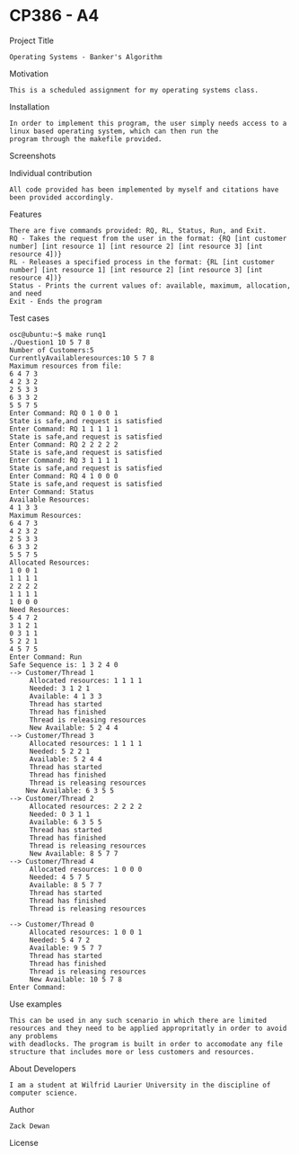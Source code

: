 # CP386 - A4

Project Title

	Operating Systems - Banker's Algorithm
	
Motivation
	
	This is a scheduled assignment for my operating systems class.

Installation

	In order to implement this program, the user simply needs access to a linux based operating system, which can then run the 
	program through the makefile provided.

Screenshots
	
	
Individual contribution
	
	All code provided has been implemented by myself and citations have been provided accordingly.
	
Features

	There are five commands provided: RQ, RL, Status, Run, and Exit.
	RQ - Takes the request from the user in the format: {RQ [int customer number] [int resource 1] [int resource 2] [int resource 3] [int resource 4])}
	RL - Releases a specified process in the format: {RL [int customer number] [int resource 1] [int resource 2] [int resource 3] [int resource 4])}
	Status - Prints the current values of: available, maximum, allocation, and need
	Exit - Ends the program
	
Test cases

	osc@ubuntu:~$ make runq1
	./Question1 10 5 7 8
	Number of Customers:5
	CurrentlyAvailableresources:10 5 7 8
	Maximum resources from file:
	6 4 7 3
	4 2 3 2 
	2 5 3 3 
	6 3 3 2 
	5 5 7 5 
	Enter Command: RQ 0 1 0 0 1
	State is safe,and request is satisfied
	Enter Command: RQ 1 1 1 1 1
	State is safe,and request is satisfied
	Enter Command: RQ 2 2 2 2 2
	State is safe,and request is satisfied
	Enter Command: RQ 3 1 1 1 1
	State is safe,and request is satisfied
	Enter Command: RQ 4 1 0 0 0
	State is safe,and request is satisfied
	Enter Command: Status
	Available Resources:
	4 1 3 3
	Maximum Resources:
	6 4 7 3
	4 2 3 2
	2 5 3 3
	6 3 3 2
	5 5 7 5
	Allocated Resources:
	1 0 0 1
	1 1 1 1
	2 2 2 2
	1 1 1 1
	1 0 0 0
	Need Resources:
	5 4 7 2
	3 1 2 1
	0 3 1 1
	5 2 2 1
	4 5 7 5
	Enter Command: Run
	Safe Sequence is: 1 3 2 4 0
	--> Customer/Thread 1
		 Allocated resources: 1 1 1 1
		 Needed: 3 1 2 1
		 Available: 4 1 3 3
		 Thread has started
		 Thread has finished
		 Thread is releasing resources
		 New Available: 5 2 4 4
	--> Customer/Thread 3
		 Allocated resources: 1 1 1 1
		 Needed: 5 2 2 1
		 Available: 5 2 4 4
		 Thread has started
		 Thread has finished
		 Thread is releasing resources
		New Available: 6 3 5 5
	--> Customer/Thread 2
		 Allocated resources: 2 2 2 2
		 Needed: 0 3 1 1
		 Available: 6 3 5 5
		 Thread has started
		 Thread has finished
		 Thread is releasing resources
		 New Available: 8 5 7 7
	--> Customer/Thread 4
		 Allocated resources: 1 0 0 0
		 Needed: 4 5 7 5
		 Available: 8 5 7 7
		 Thread has started
		 Thread has finished
		 Thread is releasing resources
		
	--> Customer/Thread 0
		 Allocated resources: 1 0 0 1
		 Needed: 5 4 7 2
		 Available: 9 5 7 7
		 Thread has started
		 Thread has finished
		 Thread is releasing resources
		 New Available: 10 5 7 8
	Enter Command:

Use examples

	This can be used in any such scenario in which there are limited resources and they need to be applied appropritatly in order to avoid any problems
	with deadlocks. The program is built in order to accomodate any file structure that includes more or less customers and resources.

About Developers

	I am a student at Wilfrid Laurier University in the discipline of computer science.

Author
	
	Zack Dewan

License
